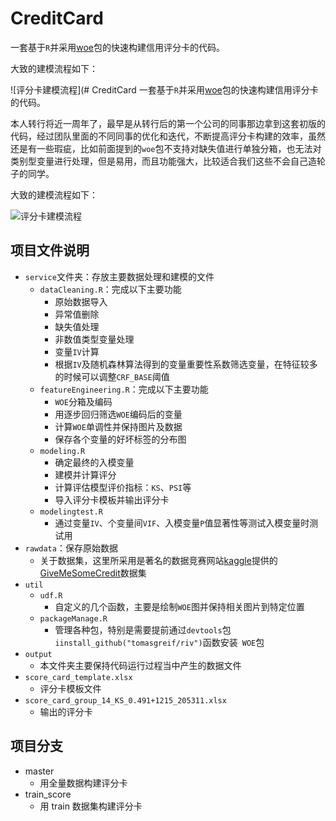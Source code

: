 # CreditCard
一套基于`R`并采用[woe](https://github.com/tomasgreif/woe)包的快速构建信用评分卡的代码。


大致的建模流程如下：

![评分卡建模流程](# CreditCard
一套基于`R`并采用[woe](https://github.com/tomasgreif/woe)包的快速构建信用评分卡的代码。

本人转行将近一周年了，最早是从转行后的第一个公司的同事那边拿到这套初版的代码，经过团队里面的不同同事的优化和迭代，不断提高评分卡构建的效率，虽然还是有一些瑕疵，比如前面提到的`woe`包不支持对缺失值进行单独分箱，也无法对类别型变量进行处理，但是易用，而且功能强大，比较适合我们这些不会自己造轮子的同学。

大致的建模流程如下：

![评分卡建模流程](评分卡建模流程.jpg)

## 项目文件说明
- `service`文件夹：存放主要数据处理和建模的文件
    - `dataCleaning.R`：完成以下主要功能
        - 原始数据导入
        - 异常值删除
        - 缺失值处理
        - 非数值类型变量处理
        - 变量`IV`计算
        - 根据`IV`及随机森林算法得到的变量重要性系数筛选变量，在特征较多的时候可以调整`CRF_BASE`阈值
    - `featureEngineering.R`：完成以下主要功能
        - `WOE`分箱及编码
        - 用逐步回归筛选`WOE`编码后的变量
        - 计算`WOE`单调性并保持图片及数据
        - 保存各个变量的好坏标签的分布图
    - `modeling.R`
        - 确定最终的入模变量
        - 建模并计算评分
        - 计算评估模型评价指标：`KS`、`PSI`等
        - 导入评分卡模板并输出评分卡
    - `modelingtest.R`
        - 通过变量`IV`、个变量间`VIF`、入模变量`P`值显著性等测试入模变量时测试用
- `rawdata`：保存原始数据
    - 关于数据集，这里所采用是著名的数据竞赛网站[kaggle](https://www.kaggle.com/)提供的[GiveMeSomeCredit](https://www.kaggle.com/c/GiveMeSomeCredit/data)数据集
- `util`
    - `udf.R`
        - 自定义的几个函数，主要是绘制`WOE`图并保持相关图片到特定位置
    - `packageManage.R`
        - 管理各种包，特别是需要提前通过`devtools`包`iinstall_github("tomasgreif/riv")`函数安装` WOE`包
- `output`
    - 本文件夹主要保持代码运行过程当中产生的数据文件
- `score_card_template.xlsx`
    - 评分卡模板文件
- `score_card_group_14_KS_0.491+1215_205311.xlsx`
    - 输出的评分卡

## 项目分支
- master
    - 用全量数据构建评分卡
- train_score
    - 用 train 数据集构建评分卡
    





